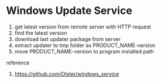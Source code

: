 Windows Update Service
===============

1. get latest version from remote server with HTTP request
2. find the latest version 
3. download last updater package from server
4. extract updater to tmp folder as PRODUCT_NAME-version
5. move PRODUCT_NAME-version to program installed path

reference
1. https://github.com/Olster/windows_service
